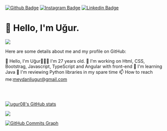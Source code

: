 [![Github Badge](https://img.shields.io/badge/-Github-000?style=quare&labelColor=000&logo=Github&logoColor=white&link=link)](https://github.com/ugur08) 
[![Instagram Badge](https://img.shields.io/badge/-Instagram-C13584?style=flat-quare&labelColor=C13584&logo=instagram&logoColor=white&link=link)](https://www.instagram.com/uqur.m08/) 
[![Linkedin Badge](https://img.shields.io/badge/-Linkedin-757575?style=flat-quare&labelColor=757575&logo=Linkedin&logoColor=white&link=link)](https://www.linkedin.com/in/ugurmeydanli/) 


<h1>👋 Hello, I'm Uğur.</h1>

<a href="https://www.github.com/ugur08" target="_blank" rel="noreferrer"><img
src="https://img.shields.io/github/followers/ugur08?logo=github&style=for-the-badge&color=0891b2&labelColor=1c1917" /></a>


Here are some details about me and my profile on GitHub:

👋 Hello, I'm Uğur👨🏻‍💻 I'm 27 years old. 
👀 I'm working on Html, CSS, Bootstrag, Javascript, TypeScript and Angular with front-end
🌱 I'm learning Java 
👀 I'm reviewing Python libraries in my spare time
📫 How to reach me:meydanliugur@gmail.com

<br />
<br />
<p>
  <a href="http://www.github.com/ugur08"><img src="https://github-readme-stats.vercel.app/api?username=ugur08&show_icons=true&hide=&count_private=true&title_color=0891b2&text_color=ffffff&icon_color=0891b2&bg_color=1c1917&hide_border=true&show_icons=true" alt="ugur08's GitHub stats" /></a>

  <a href="http://www.github.com/ugur08"><img src="https://github-readme-streak-stats.herokuapp.com/?user=ugur08&stroke=ffffff&background=1c1917&ring=0891b2&fire=0891b2&currStreakNum=ffffff&currStreakLabel=0891b2&sideNums=ffffff&sideLabels=ffffff&dates=ffffff&hide_border=true" /></a>

  <a href="http://www.github.com/ugur08"><img src="https://activity-graph.herokuapp.com/graph?username=ugur08&bg_color=1c1917&color=ffffff&line=0891b2&point=ffffff&area_color=1c1917&area=true&hide_border=true&custom_title=GitHub%20Commits%20Graph" alt="GitHub Commits Graph" /></a>
</p>

